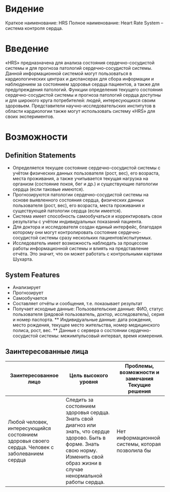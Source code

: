 # Видение
Краткое наименование: HRS
Полное наименование: Heart Rate System – система контроля сердца.
# Введение
«HRS» предназначена для анализа состояния сердечно-сосудистой системы и для прогноза патологий сердечно-сосудистой системы. Данной информационной системой могут пользоваться в кардиологических центрах и диспансерах для сбора информации и наблюдением за состоянием здоровья сердца пациентов, а также для предупреждения патологий. Функции определения текущего состояния сердечно-сосудистой системы и прогноза патологий сердца доступны и для широкого круга потребителей: людей, интересующихся своим здоровьем. Представители научно-исследовательских институтов в области кардиологии также могут использовать систему «HRS» для своих экспериментов.
# Возможности
## Definition Statements
*	Определяется текущее состояние сердечно-сосудистой системы с учётом физических данных пользователя (рост, вес), его возраста, места проживания, а также учитывается текущая нагрузка на организм (состояние покоя, бег и др.) и существующие патологии сердца (если таковые имеются).
*	Прогнозируются патологии сердечно-сосудистой системы на основе выявленного состояния сердца, физических данных пользователя (рост, вес), его возраста, места проживания и существующей патологии сердца (если имеется).
*	Система имеет способность самообучаться и корректировать свои результаты с учётом индивидуальных показаний пациента.
*	Для доктора и исследователя создан единый интерфейс, благодаря которому они могут контролировать состояние сердечно-сосудистой системы сразу нескольких пациентов/испытуемых. 
*	Исследователь имеет возможность наблюдать за процессом работы информационной системы и влиять на представление отчёта. Это значит, что он может работать с контрольными картами Шухарта.
## System Features
*	Анализирует
*	Прогнозирует
*	Самообучается
*	Составляет отчёты и сообщения, т.е. показывает результат
*	Получает исходные данные:
	Пользовательские данные: ФИО, статус пользователя (рядовой пользователь, доктор, исследователь), серия и номер паспорта.
**	Индивидуальные данные: дата рождения, место рождения, текущее место жительства, номер медицинского полиса, рост, вес.
**	Данные с сервера о состоянии сердечно-сосудистой системы: межимпульсовый интервал, время измерения.
## Заинтересованные лица
Заинтересованное лицо|	Цель высокого уровня|	Проблемы, возможности и замечания	Текущие решения
------|-----------|-------
Любой человек, интересующийся состоянием здоровья своего сердца. Человек с заболеванием сердца |Следить за состоянием здоровья сердца. Знать свой диагноз или знать, что сердце здорово. Быть в форме. Знать свою норму. Изменить свой образ жизни в случае ненормальной работы сердца. |Нет информационной системы, которая позволила бы

